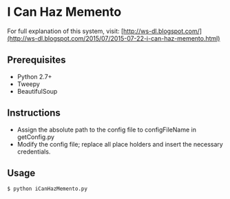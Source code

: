 # I Can Haz Memento

For full explanation of this system, visit:
[http://ws-dl.blogspot.com/](http://ws-dl.blogspot.com/2015/07/2015-07-22-i-can-haz-memento.html)

## Prerequisites

* Python 2.7+
* Tweepy
* BeautifulSoup

## Instructions

* Assign the absolute path to the config file to configFileName in getConfig.py
* Modify the config file; replace all place holders and insert the necessary credentials.

## Usage

```
$ python iCanHazMemento.py
```